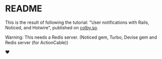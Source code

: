 # README

This is the result of following the tutorial: "User notifications with Rails, Noticed, and Hotwire", published on [colby.so](https://www.colby.so/posts/user-notifications-with-rails-noticed-and-hotwire). 

Warning: This needs a Redis server. (Noticed gem, Turbo, Devise gem and Redis server (for ActionCable))

♥
